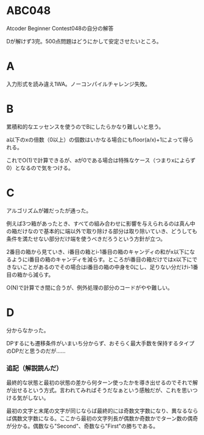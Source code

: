 # ABC048
Atcoder Beginner Contest048の自分の解答

Dが解けず3完。500点問題はどうにかして安定させたいところ。

# A
入力形式を読み違え1WA。ノーコンパイルチャレンジ失敗。

# B
累積和的なエッセンスを使うのでBにしたらかなり難しいと思う。

a以下のxの倍数（0以上）の個数はいかなる場合にもfloor(a/x)+1によって得られる。

これでO(1)で計算できるが、aが0である場合は特殊なケース（つまりxによらず0）となるので気をつける。

# C
アルゴリズムが雑だったが通った。

例えば3つ箱があったとき、すべての組み合わせに影響を与えられるのは真ん中の箱だけなので基本的に端以外で取り除ける部分は取り除いていき、どうしても条件を満たせない部分だけ端を使うべきだろうという方針が立つ。

2番目の箱から見ていき、i番目の箱とi-1番目の箱のキャンディの和がx以下になるようにi番目の箱のキャンディを減らす。ところがi番目の箱だけではx以下にできないことがあるのでその場合はi番目の箱の中身を0にし、足りない分だけi-1番目の箱から減らす。

O(N)で計算でき間に合うが、例外処理の部分のコードがやや難しい。

# D
分からなかった。

DPするにも遷移条件がいまいち分からず、おそらく最大手数を保持するタイプのDPだと思うのだが……

### 追記（解説読んだ）

最終的な状態と最初の状態の差から何ターン使ったかを導き出せるのでそれで解が出せるという方式。言われてみればそうだなぁという感触だが、これを思いつける気がしない。

最初の文字と末尾の文字が同じならば最終的には奇数文字数になり、異なるならば偶数文字数になる。ここから最初の文字列長が偶数か奇数かでターン数の偶奇が分かる。偶数なら"Second"、奇数なら"First"の勝ちである。